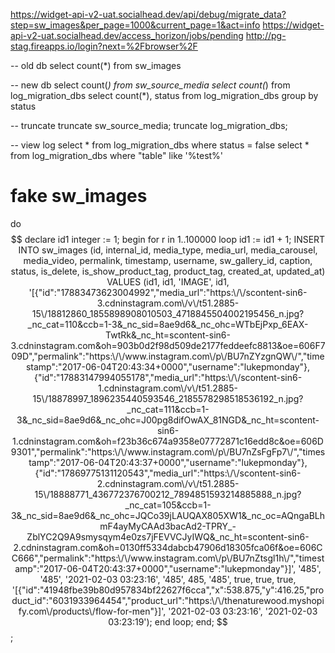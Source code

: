 https://widget-api-v2-uat.socialhead.dev/api/debug/migrate_data?step=sw_images&per_page=1000&current_page=1&act=info
https://widget-api-v2-uat.socialhead.dev/access_horizon/jobs/pending
http://pg-stag.fireapps.io/login?next=%2Fbrowser%2F

-- old db
select count(*) from sw_images

-- new db
select count(*) from sw_source_media
select count(*) from log_migration_dbs
select count(*), status from log_migration_dbs group by status

-- truncate
truncate sw_source_media;
truncate log_migration_dbs;

-- view log 
select * from log_migration_dbs where status = false
select * from log_migration_dbs where "table" like '%test%'


# fake sw_images
do $$
	declare
		id1 integer := 1; 
	begin
	for r in 1..100000 loop
		id1 := id1 + 1;
		INSERT INTO 
		sw_images (id, internal_id, media_type, media_url, media_carousel, media_video, permalink, timestamp, username, sw_gallery_id, caption, status, is_delete, is_show_product_tag, product_tag, created_at, updated_at) 
		VALUES (id1, id1, 'IMAGE', id1, '[{"id":"17883473623004992","media_url":"https:\/\/scontent-sin6-3.cdninstagram.com\/v\/t51.2885-15\/18812860_1855898908010503_4718845504002195456_n.jpg?_nc_cat=110&ccb=1-3&_nc_sid=8ae9d6&_nc_ohc=WTbEjPxp_6EAX-TwtRk&_nc_ht=scontent-sin6-3.cdninstagram.com&oh=903b0d2f98d509de2177feddeefc8813&oe=606F709D","permalink":"https:\/\/www.instagram.com\/p\/BU7nZYzgnQW\/","timestamp":"2017-06-04T20:43:34+0000","username":"lukepmonday"},{"id":"17883147994055178","media_url":"https:\/\/scontent-sin6-1.cdninstagram.com\/v\/t51.2885-15\/18878997_1896235440593546_2185578298518536192_n.jpg?_nc_cat=111&ccb=1-3&_nc_sid=8ae9d6&_nc_ohc=J00pg8difOwAX_81NGD&_nc_ht=scontent-sin6-1.cdninstagram.com&oh=f23b36c674a9358e07772871c16edd8c&oe=606D9301","permalink":"https:\/\/www.instagram.com\/p\/BU7nZsFgFp7\/","timestamp":"2017-06-04T20:43:37+0000","username":"lukepmonday"},{"id":"17869775131120543","media_url":"https:\/\/scontent-sin6-2.cdninstagram.com\/v\/t51.2885-15\/18888771_436772376700212_7894851593214885888_n.jpg?_nc_cat=105&ccb=1-3&_nc_sid=8ae9d6&_nc_ohc=JQCo39jLAUQAX805XW1&_nc_oc=AQngaBLhmF4ayMyCAAd3bacAd2-TPRY_-ZblYC2Q9A9smysqym4e0zs7jFEVVCJyIWQ&_nc_ht=scontent-sin6-2.cdninstagram.com&oh=0130ff5334dabcb47906d18305fca06f&oe=606CC666","permalink":"https:\/\/www.instagram.com\/p\/BU7nZtsgl1h\/","timestamp":"2017-06-04T20:43:37+0000","username":"lukepmonday"}]', '485', '485', '2021-02-03 03:23:16', '485', 485, '485', true, true, true, '[{"id":"41948fbe39b80d957834bf22627f6cca","x":538.875,"y":416.25,"product_id":"6031933964454","product_url":"https:\/\/thenaturewood.myshopify.com\/products\/flow-for-men"}]', '2021-02-03 03:23:16', '2021-02-03 03:23:19');
	end loop;
end; $$;